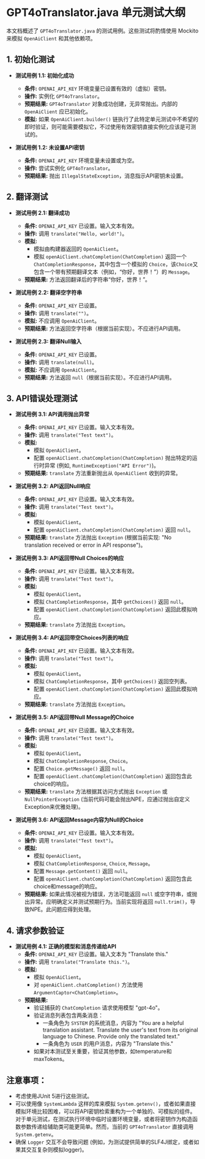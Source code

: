 # GPT4oTranslator.java 单元测试大纲

本文档概述了 `GPT4oTranslator.java` 的测试用例。这些测试将酌情使用 Mockito 来模拟 `OpenAiClient` 和其他依赖项。

## 1. 初始化测试

*   **测试用例 1.1: 初始化成功**
    *   **条件:** `OPENAI_API_KEY` 环境变量已设置有效的（虚拟）密钥。
    *   **操作:** 实例化 `GPT4oTranslator`。
    *   **预期结果:** `GPT4oTranslator` 对象成功创建，无异常抛出。内部的 `OpenAiClient` 应已初始化。
    *   **模拟:** 如果 `OpenAiClient.builder()` 链执行了此特定单元测试中不希望的即时验证，则可能需要模拟它，不过使用有效密钥直接实例化应该是可测试的。

*   **测试用例 1.2: 未设置API密钥**
    *   **条件:** `OPENAI_API_KEY` 环境变量未设置或为空。
    *   **操作:** 尝试实例化 `GPT4oTranslator`。
    *   **预期结果:** 抛出 `IllegalStateException`，消息指示API密钥未设置。

## 2. 翻译测试

*   **测试用例 2.1: 翻译成功**
    *   **条件:** `OPENAI_API_KEY` 已设置。输入文本有效。
    *   **操作:** 调用 `translate("Hello, world!")`。
    *   **模拟:**
        *   模拟由构建器返回的 `OpenAiClient`。
        *   模拟 `openAiClient.chatCompletion(ChatCompletion)` 返回一个 `ChatCompletionResponse`，其中包含一个模拟的 `Choice`，该`Choice`又包含一个带有预期翻译文本（例如，“你好，世界！”）的 `Message`。
    *   **预期结果:** 方法返回翻译后的字符串“你好，世界！”。

*   **测试用例 2.2: 翻译空字符串**
    *   **条件:** `OPENAI_API_KEY` 已设置。
    *   **操作:** 调用 `translate("")`。
    *   **模拟:** 不应调用 `OpenAiClient`。
    *   **预期结果:** 方法返回空字符串（根据当前实现）。不应进行API调用。

*   **测试用例 2.3: 翻译Null输入**
    *   **条件:** `OPENAI_API_KEY` 已设置。
    *   **操作:** 调用 `translate(null)`。
    *   **模拟:** 不应调用 `OpenAiClient`。
    *   **预期结果:** 方法返回 `null`（根据当前实现）。不应进行API调用。

## 3. API错误处理测试

*   **测试用例 3.1: API调用抛出异常**
    *   **条件:** `OPENAI_API_KEY` 已设置。输入文本有效。
    *   **操作:** 调用 `translate("Test text")`。
    *   **模拟:**
        *   模拟 `OpenAiClient`。
        *   配置 `openAiClient.chatCompletion(ChatCompletion)` 抛出特定的运行时异常 (例如, `RuntimeException("API Error")`)。
    *   **预期结果:** `translate` 方法重新抛出从 `OpenAiClient` 收到的异常。

*   **测试用例 3.2: API返回Null响应**
    *   **条件:** `OPENAI_API_KEY` 已设置。输入文本有效。
    *   **操作:** 调用 `translate("Test text")`。
    *   **模拟:**
        *   模拟 `OpenAiClient`。
        *   配置 `openAiClient.chatCompletion(ChatCompletion)` 返回 `null`。
    *   **预期结果:** `translate` 方法抛出 `Exception` (根据当前实现: "No translation received or error in API response")。

*   **测试用例 3.3: API返回带Null Choices的响应**
    *   **条件:** `OPENAI_API_KEY` 已设置。输入文本有效。
    *   **操作:** 调用 `translate("Test text")`。
    *   **模拟:**
        *   模拟 `OpenAiClient`。
        *   模拟 `ChatCompletionResponse`，其中 `getChoices()` 返回 `null`。
        *   配置 `openAiClient.chatCompletion(ChatCompletion)` 返回此模拟响应。
    *   **预期结果:** `translate` 方法抛出 `Exception`。

*   **测试用例 3.4: API返回带空Choices列表的响应**
    *   **条件:** `OPENAI_API_KEY` 已设置。输入文本有效。
    *   **操作:** 调用 `translate("Test text")`。
    *   **模拟:**
        *   模拟 `OpenAiClient`。
        *   模拟 `ChatCompletionResponse`，其中 `getChoices()` 返回空列表。
        *   配置 `openAiClient.chatCompletion(ChatCompletion)` 返回此模拟响应。
    *   **预期结果:** `translate` 方法抛出 `Exception`。

*   **测试用例 3.5: API返回带Null Message的Choice**
    *   **条件:** `OPENAI_API_KEY` 已设置。输入文本有效。
    *   **操作:** 调用 `translate("Test text")`。
    *   **模拟:**
        *   模拟 `OpenAiClient`。
        *   模拟 `ChatCompletionResponse`, `Choice`。
        *   配置 `Choice.getMessage()` 返回 `null`。
        *   配置 `openAiClient.chatCompletion(ChatCompletion)` 返回包含此choice的响应。
    *   **预期结果:** `translate` 方法根据其访问方式抛出 `Exception` 或 `NullPointerException` (当前代码可能会抛出NPE，应通过抛出自定义Exception来优雅处理)。

*   **测试用例 3.6: API返回Message内容为Null的Choice**
    *   **条件:** `OPENAI_API_KEY` 已设置。输入文本有效。
    *   **操作:** 调用 `translate("Test text")`。
    *   **模拟:**
        *   模拟 `OpenAiClient`。
        *   模拟 `ChatCompletionResponse`, `Choice`, `Message`。
        *   配置 `Message.getContent()` 返回 `null`。
        *   配置 `openAiClient.chatCompletion(ChatCompletion)` 返回包含此choice和message的响应。
    *   **预期结果:** 如果此情况被视为错误，方法可能返回 `null` 或空字符串，或抛出异常。应明确定义并测试预期行为。当前实现将返回 `null.trim()`，导致NPE。此问题应得到处理。

## 4. 请求参数验证

*   **测试用例 4.1: 正确的模型和消息传递给API**
    *   **条件:** `OPENAI_API_KEY` 已设置。输入文本为 "Translate this."
    *   **操作:** 调用 `translate("Translate this.")`。
    *   **模拟:**
        *   模拟 `OpenAiClient`。
        *   对 `openAiClient.chatCompletion()` 方法使用 `ArgumentCaptor<ChatCompletion>`。
    *   **预期结果:**
        *   验证捕获的 `ChatCompletion` 请求使用模型 "gpt-4o"。
        *   验证消息列表包含两条消息：
            *   一条角色为 `SYSTEM` 的系统消息，内容为 "You are a helpful translation assistant. Translate the user's text from its original language to Chinese. Provide only the translated text."
            *   一条角色为 `USER` 的用户消息，内容为 "Translate this."
        *   如果对本测试至关重要，验证其他参数，如temperature和maxTokens。

## 注意事项：
*   考虑使用JUnit 5进行这些测试。
*   可以使用像 `SystemLambda` 这样的库来模拟 `System.getenv()`，或者如果直接模拟环境比较困难，可以将API密钥检索重构为一个单独的、可模拟的组件。对于单元测试，在测试执行环境中临时设置环境变量，或者将密钥作为构造函数参数传递给辅助类可能更简单。然而，当前的 `GPT4oTranslator` 直接调用 `System.getenv`。
*   确保 `Logger` 交互不会导致问题 (例如，为测试提供简单的SLF4J绑定，或者如果其交互复杂则模拟logger)。
